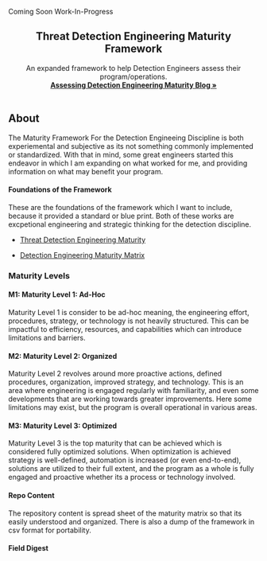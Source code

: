 Coming Soon Work-In-Progress
<br />
<div align="center">
  <h2 align="center">Threat Detection Engineering Maturity Framework</h2>
  <p align="center">
    An expanded framework to help Detection Engineers assess their program/operations.
    <br />
    <a href="test"><strong>Assessing Detection Engineering Maturity Blog »</strong></a>
    <br />
    <br />
  </p>
</div>

## About
The Maturity Framework For the Detection Engineeing Discipline is both experiemental and subjective as its not something commonly implemented or standardized. With that in mind, some great engineers started this endeavor in which I am expanding on what worked for me, and providing information on what may benefit your program. 

#### Foundations of the Framework 
These are the foundations of the framework which I want to include, because it provided a standard or blue print. Both of these works are excpetional engineering and strategic thinking for the detection discipline. 

- [Threat Detection Engineering Maturity](https://medium.com/snowflake/threat-detection-maturity-framework-23bbb74db2bc)

- [Detection Engineering Maturity Matrix](https://detectionengineering.io/)

### Maturity Levels 
#### M1: Maturity Level 1: Ad-Hoc
Maturity Level 1 is consider to be ad-hoc meaning, the engineering effort, procedures, strategy, or technology is not heavily structured. This can be impactful to efficiency, resources, and capabilities which can introduce limitations and barriers.

#### M2: Maturity Level 2: Organized
Maturity Level 2 revolves around more proactive actions, defined procedures, organization, improved strategy, and technology. This is an area where engineering is engaged regularly with familiarity, and even some developments that are working towards greater improvements. Here some limitations may exist, but the program is overall operational in various areas.

#### M3: Maturity Level 3: Optimized
Maturity Level 3 is the top maturity that can be achieved which is considered fully optimized solutions. When optimization is achieved strategy is well-defined, automation is increased (or even end-to-end), solutions are utilized to their full extent, and the program as a whole is fully engaged and proactive whether its a process or technology involved.


#### Repo Content
The repository content is spread sheet of the maturity matrix so that its easily understood and organized. There is also a dump of the framework in csv format for portability.

#### Field Digest 

